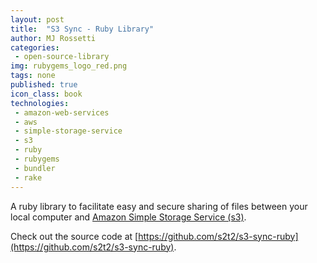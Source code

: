 ```yaml
---
layout: post
title:  "S3 Sync - Ruby Library"
author: MJ Rossetti
categories:
 - open-source-library
img: rubygems_logo_red.png
tags: none
published: true
icon_class: book
technologies:
 - amazon-web-services
 - aws
 - simple-storage-service
 - s3
 - ruby
 - rubygems
 - bundler
 - rake
---
```


A ruby library to facilitate easy and secure sharing of files between your local computer and [Amazon Simple Storage Service (s3)](http://aws.amazon.com/s3/).

Check out the source code at [https://github.com/s2t2/s3-sync-ruby](https://github.com/s2t2/s3-sync-ruby).
